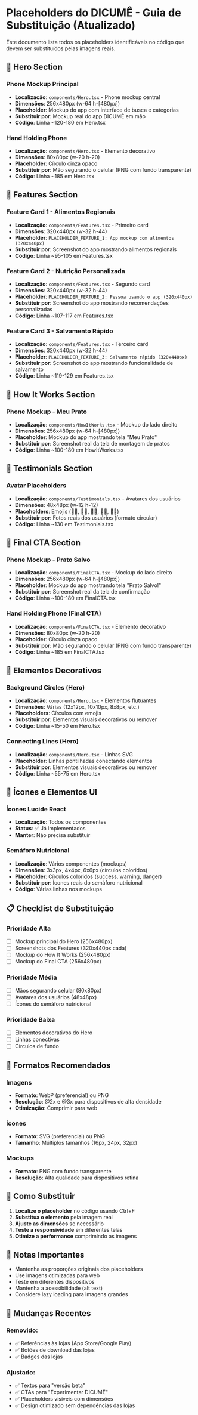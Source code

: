# Placeholders do DICUMÊ - Guia de Substituição (Atualizado)

Este documento lista todos os placeholders identificáveis no código que devem ser substituídos pelas imagens reais.

## 📱 Hero Section

### Phone Mockup Principal

- **Localização**: `components/Hero.tsx` - Phone mockup central
- **Dimensões**: 256x480px (w-64 h-[480px])
- **Placeholder**: Mockup do app com interface de busca e categorias
- **Substituir por**: Mockup real do app DICUMÊ em mão
- **Código**: Linha ~120-180 em Hero.tsx

### Hand Holding Phone

- **Localização**: `components/Hero.tsx` - Elemento decorativo
- **Dimensões**: 80x80px (w-20 h-20)
- **Placeholder**: Círculo cinza opaco
- **Substituir por**: Mão segurando o celular (PNG com fundo transparente)
- **Código**: Linha ~185 em Hero.tsx

## 🎯 Features Section

### Feature Card 1 - Alimentos Regionais

- **Localização**: `components/Features.tsx` - Primeiro card
- **Dimensões**: 320x440px (w-32 h-44)
- **Placeholder**: `PLACEHOLDER_FEATURE_1: App mockup com alimentos (320x440px)`
- **Substituir por**: Screenshot do app mostrando alimentos regionais
- **Código**: Linha ~95-105 em Features.tsx

### Feature Card 2 - Nutrição Personalizada

- **Localização**: `components/Features.tsx` - Segundo card
- **Dimensões**: 320x440px (w-32 h-44)
- **Placeholder**: `PLACEHOLDER_FEATURE_2: Pessoa usando o app (320x440px)`
- **Substituir por**: Screenshot do app mostrando recomendações personalizadas
- **Código**: Linha ~107-117 em Features.tsx

### Feature Card 3 - Salvamento Rápido

- **Localização**: `components/Features.tsx` - Terceiro card
- **Dimensões**: 320x440px (w-32 h-44)
- **Placeholder**: `PLACEHOLDER_FEATURE_3: Salvamento rápido (320x440px)`
- **Substituir por**: Screenshot do app mostrando funcionalidade de salvamento
- **Código**: Linha ~119-129 em Features.tsx

## 🔄 How It Works Section

### Phone Mockup - Meu Prato

- **Localização**: `components/HowItWorks.tsx` - Mockup do lado direito
- **Dimensões**: 256x480px (w-64 h-[480px])
- **Placeholder**: Mockup do app mostrando tela "Meu Prato"
- **Substituir por**: Screenshot real da tela de montagem de pratos
- **Código**: Linha ~100-180 em HowItWorks.tsx

## 💬 Testimonials Section

### Avatar Placeholders

- **Localização**: `components/Testimonials.tsx` - Avatares dos usuários
- **Dimensões**: 48x48px (w-12 h-12)
- **Placeholders**: Emojis (👩‍🦰, 👨‍🦲, 👩‍⚕️, 👨‍💼, 👩‍🦱)
- **Substituir por**: Fotos reais dos usuários (formato circular)
- **Código**: Linha ~130 em Testimonials.tsx

## 📱 Final CTA Section

### Phone Mockup - Prato Salvo

- **Localização**: `components/FinalCTA.tsx` - Mockup do lado direito
- **Dimensões**: 256x480px (w-64 h-[480px])
- **Placeholder**: Mockup do app mostrando tela "Prato Salvo!"
- **Substituir por**: Screenshot real da tela de confirmação
- **Código**: Linha ~100-180 em FinalCTA.tsx

### Hand Holding Phone (Final CTA)

- **Localização**: `components/FinalCTA.tsx` - Elemento decorativo
- **Dimensões**: 80x80px (w-20 h-20)
- **Placeholder**: Círculo cinza opaco
- **Substituir por**: Mão segurando o celular (PNG com fundo transparente)
- **Código**: Linha ~185 em FinalCTA.tsx

## 🎨 Elementos Decorativos

### Background Circles (Hero)

- **Localização**: `components/Hero.tsx` - Elementos flutuantes
- **Dimensões**: Várias (12x12px, 10x10px, 8x8px, etc.)
- **Placeholders**: Círculos com emojis
- **Substituir por**: Elementos visuais decorativos ou remover
- **Código**: Linha ~15-50 em Hero.tsx

### Connecting Lines (Hero)

- **Localização**: `components/Hero.tsx` - Linhas SVG
- **Placeholder**: Linhas pontilhadas conectando elementos
- **Substituir por**: Elementos visuais decorativos ou remover
- **Código**: Linha ~55-75 em Hero.tsx

## 🎯 Ícones e Elementos UI

### Ícones Lucide React

- **Localização**: Todos os componentes
- **Status**: ✅ Já implementados
- **Manter**: Não precisa substituir

### Semáforo Nutricional

- **Localização**: Vários componentes (mockups)
- **Dimensões**: 3x3px, 4x4px, 6x6px (círculos coloridos)
- **Placeholder**: Círculos coloridos (success, warning, danger)
- **Substituir por**: Ícones reais do semáforo nutricional
- **Código**: Várias linhas nos mockups

## 📋 Checklist de Substituição

### Prioridade Alta

- [ ] Mockup principal do Hero (256x480px)
- [ ] Screenshots dos Features (320x440px cada)
- [ ] Mockup do How It Works (256x480px)
- [ ] Mockup do Final CTA (256x480px)

### Prioridade Média

- [ ] Mãos segurando celular (80x80px)
- [ ] Avatares dos usuários (48x48px)
- [ ] Ícones do semáforo nutricional

### Prioridade Baixa

- [ ] Elementos decorativos do Hero
- [ ] Linhas conectivas
- [ ] Círculos de fundo

## 🎨 Formatos Recomendados

### Imagens

- **Formato**: WebP (preferencial) ou PNG
- **Resolução**: @2x e @3x para dispositivos de alta densidade
- **Otimização**: Comprimir para web

### Ícones

- **Formato**: SVG (preferencial) ou PNG
- **Tamanho**: Múltiplos tamanhos (16px, 24px, 32px)

### Mockups

- **Formato**: PNG com fundo transparente
- **Resolução**: Alta qualidade para dispositivos retina

## 🔧 Como Substituir

1. **Localize o placeholder** no código usando Ctrl+F
2. **Substitua o elemento** pela imagem real
3. **Ajuste as dimensões** se necessário
4. **Teste a responsividade** em diferentes telas
5. **Otimize a performance** comprimindo as imagens

## 📝 Notas Importantes

- Mantenha as proporções originais dos placeholders
- Use imagens otimizadas para web
- Teste em diferentes dispositivos
- Mantenha a acessibilidade (alt text)
- Considere lazy loading para imagens grandes

## 🚀 Mudanças Recentes

### Removido:

- ✅ Referências às lojas (App Store/Google Play)
- ✅ Botões de download das lojas
- ✅ Badges das lojas

### Ajustado:

- ✅ Textos para "versão beta"
- ✅ CTAs para "Experimentar DICUMÊ"
- ✅ Placeholders visíveis com dimensões
- ✅ Design otimizado sem dependências das lojas
